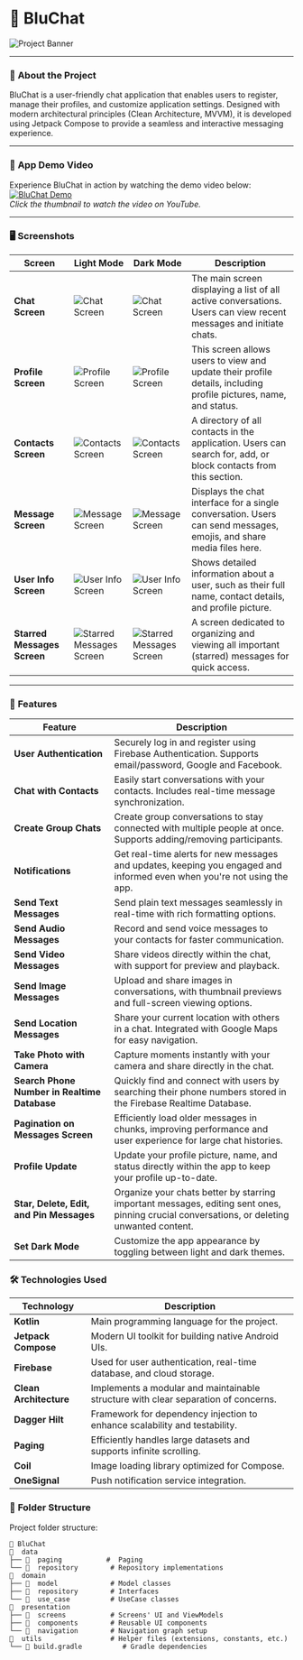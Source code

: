 # 📱 **BluChat**  
![Project Banner](banner.png)  

---

### 🔖 **About the Project**  
BluChat is a user-friendly chat application that enables users to register, manage their profiles, and customize application settings. Designed with modern architectural principles (Clean Architecture, MVVM), it is developed using Jetpack Compose to provide a seamless and interactive messaging experience.

---

### 🎥 **App Demo Video**  
Experience BluChat in action by watching the demo video below:  
[![BluChat Demo](bluchat.png)](https://youtube.com/shorts/iZQc0c0ZJo4?feature=share)  
*Click the thumbnail to watch the video on YouTube.*

---

### 🖥 **Screenshots**  

| **Screen**                  | **Light Mode**                          | **Dark Mode**                          | **Description**                                                                                                     |
| --------------------------- | --------------------------------------- | --------------------------------------- | ------------------------------------------------------------------------------------------------------------------- |
| **Chat Screen**             | ![Chat Screen](ChatsW.jpeg)            | ![Chat Screen](ChatsD.jpeg)            | The main screen displaying a list of all active conversations. Users can view recent messages and initiate chats.   |
| **Profile Screen**          | ![Profile Screen](ProfileW.jpeg)       | ![Profile Screen](ProfileD.jpeg)       | This screen allows users to view and update their profile details, including profile pictures, name, and status.    |
| **Contacts Screen**         | ![Contacts Screen](ContactsW.jpeg)     | ![Contacts Screen](ContactsD.jpeg)     | A directory of all contacts in the application. Users can search for, add, or block contacts from this section.     |
| **Message Screen**          | ![Message Screen](MessageW.jpeg)       | ![Message Screen](MessageD.jpeg)       | Displays the chat interface for a single conversation. Users can send messages, emojis, and share media files here. |
| **User Info Screen**        | ![User Info Screen](UserInfoW.jpeg)    | ![User Info Screen](UserInfoD.jpeg)    | Shows detailed information about a user, such as their full name, contact details, and profile picture.             |
| **Starred Messages Screen** | ![Starred Messages Screen](StarredW.jpeg) | ![Starred Messages Screen](StarredD.jpeg) | A screen dedicated to organizing and viewing all important (starred) messages for quick access.                     |

---

### 🚀 **Features**  

| **Feature**                | **Description**                                                                              
| --------------------------- | ---------------------------------------------------------------------------------------------
| **User Authentication**    | Securely log in and register using Firebase Authentication. Supports email/password, Google and Facebook.       |
| **Chat with Contacts**      | Easily start conversations with your contacts. Includes real-time message synchronization.                          |
| **Create Group Chats**      | Create group conversations to stay connected with multiple people at once. Supports adding/removing participants.    |
| **Notifications**      | Get real-time alerts for new messages and updates, keeping you engaged and informed even when you're not using the app. |
| **Send Text Messages**      | Send plain text messages seamlessly in real-time with rich formatting options.                                       |
| **Send Audio Messages**     | Record and send voice messages to your contacts for faster communication.                                           |
| **Send Video Messages**     | Share videos directly within the chat, with support for preview and playback.                                       |
| **Send Image Messages**     | Upload and share images in conversations, with thumbnail previews and full-screen viewing options.                  |
| **Send Location Messages**  | Share your current location with others in a chat. Integrated with Google Maps for easy navigation.                 |
| **Take Photo with Camera**  | Capture moments instantly with your camera and share directly in the chat.                                          |
| **Search Phone Number in Realtime Database** | Quickly find and connect with users by searching their phone numbers stored in the Firebase Realtime Database. |
| **Pagination on Messages Screen** | Efficiently load older messages in chunks, improving performance and user experience for large chat histories.    |
| **Profile Update**          | Update your profile picture, name, and status directly within the app to keep your profile up-to-date.              |
| **Star, Delete, Edit, and Pin Messages** | Organize your chats better by starring important messages, editing sent ones, pinning crucial conversations, or deleting unwanted content. |
| **Set Dark Mode**           | Customize the app appearance by toggling between light and dark themes.                                             |

### 🛠 **Technologies Used**  

| Technology            | Description                                |
| ---------------------- | ------------------------------------------ |
| **Kotlin**            | Main programming language for the project. |
| **Jetpack Compose**   | Modern UI toolkit for building native Android UIs. |
| **Firebase**          | Used for user authentication, real-time database, and cloud storage. |
| **Clean Architecture**| Implements a modular and maintainable structure with clear separation of concerns. |
| **Dagger Hilt**       | Framework for dependency injection to enhance scalability and testability. |
| **Paging**            | Efficiently handles large datasets and supports infinite scrolling. |
| **Coil**              | Image loading library optimized for Compose. |
| **OneSignal**         | Push notification service integration. |

### 📂 **Folder Structure**  

Project folder structure:

```plaintext
📂 BluChat  
📂  data  
├── 📂  paging           #  Paging
└── 📂  repository        # Repository implementations  
📂  domain  
├── 📂  model             # Model classes  
├── 📂  repository        # Interfaces  
└── 📂  use_case          # UseCase classes  
📂  presentation  
├── 📂  screens           # Screens' UI and ViewModels  
├── 📂  components        # Reusable UI components  
└── 📂  navigation        # Navigation graph setup  
📂  utils                 # Helper files (extensions, constants, etc.)  
└── 📄 build.gradle          # Gradle dependencies
